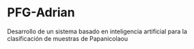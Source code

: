 # PFG-Adrian
Desarrollo de un sistema basado en inteligencia artificial para la clasificación de muestras de Papanicolaou
